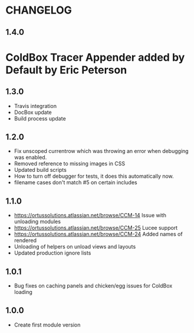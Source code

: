 CHANGELOG
=========

## 1.4.0
# ColdBox Tracer Appender added by Default by Eric Peterson

## 1.3.0
* Travis integration
* DocBox update
* Build process update

## 1.2.0
* Fix unscoped currentrow which was throwing an error when debugging was enabled.
* Removed reference to missing images in CSS
* Updated build scripts
* How to turn off debugger for tests, it does this automatically now.
* filename cases don't match #5 on certain includes

## 1.1.0
* https://ortussolutions.atlassian.net/browse/CCM-14 Issue with unloading modules
* https://ortussolutions.atlassian.net/browse/CCM-25 Lucee support
* https://ortussolutions.atlassian.net/browse/CCM-24 Added names of rendered 
* Unloading of helpers on unload
views and layouts
* Updated production ignore lists

## 1.0.1
* Bug fixes on caching panels and chicken/egg issues for ColdBox loading

## 1.0.0
* Create first module version